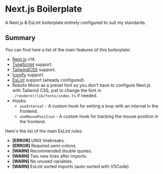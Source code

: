 # Next.js Boilerplate
A Next.js & EsLint boilerplate entirely configured to suit my standards.

Summary
-------
You can find here a list of the main features of this boilerplate:
- [Next.js](https://nextjs.org/) v14.
- [TypeScript](https://www.typescriptlang.org/) support.
- [TailwindCSS](https://tailwindcss.com/) support.
- [Iconify](https://iconify.design/) support.
- [EsLint](https://eslint.org/) support (already configured).
- Roboto Mono as a preset font so you don't have to configure Next.js with Tailwind CSS,
  just to change the font in `./renderer/lib/fonts/index.ts` if needed.
- Hooks:
    - `useInterval` - A custom hook for setting a loop with an interval in the frontend.
    - `useMousePosition` - A custom hook for tracking the mouse position in the frontend.

Here's the list of the main EsLint rules:
- **[ERROR]** UNIX linebreaks.
- **[ERROR]** Required semi-colons.
- **[WARN]** Recommended double quotes.
- **[WARN]** Two new lines after imports.
- **[WARN]** No unused variables.
- **[WARN]** EsLint sorted imports (auto-sorted with VSCode).
